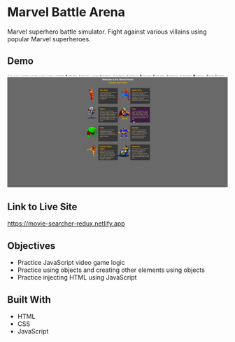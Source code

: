 # Marvel Battle Arena

Marvel superhero battle simulator. Fight against various villains using popular Marvel superheroes. 

## Demo

![demo](https://github.com/codewithsrobins1/marvel-battle-arena/blob/master/marvelArena.gif)

## Link to Live Site

https://movie-searcher-redux.netlify.app

## Objectives

* Practice JavaScript video game logic
* Practice using objects and creating other elements using objects
* Practice injecting HTML using JavaScript

## Built With

* HTML
* CSS
* JavaScript


